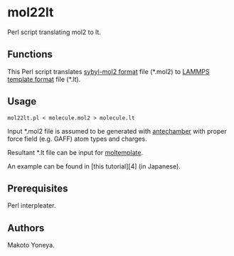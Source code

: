 # mol22lt

Perl script translating mol2 to lt.

## Functions

This Perl script translates [sybyl-mol2 format][1] file (\*.mol2) to [LAMMPS template format][2] file (\*.lt).

## Usage

`mol22lt.pl < molecule.mol2 > molecule.lt`

Input \*.mol2 file is assumed to be generated with [antechamber][3] with proper force field (e.g. GAFF) atom types and charges.

Resultant \*.lt file can be input for [moltemplate][2].

An example can be found in [this tutorial][4] (in Japanese).

## Prerequisites

Perl interpleater.

## Authors

Makoto Yoneya.

[1]: http://www.csb.yale.edu/userguides/datamanip/dock/DOCK_4.0.1/html/Manual.41.html
[2]: https://www.moltemplate.org/visual_examples.html 
[3]: http://ambermd.org/antechamber/antechamber.html 
[5]: https://makoto-yoneya.github.io/LAMMPS-organics/
